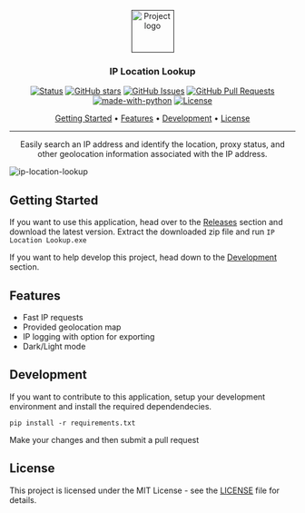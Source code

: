 <p align="center">
  <a href="" rel="noopener">
 <img width=75px height=75px src="https://user-images.githubusercontent.com/40510223/167052736-2bc8c9f8-8998-40e6-b3c7-1c1b4d3dc57f.png" alt="Project logo"></a>
</p>

<h3 align="center">IP Location Lookup</h3>

<div align="center">

  [![Status](https://img.shields.io/badge/status-active-success.svg)]()
  [![GitHub stars](https://badgen.net/github/stars/asecco/IP-Location-Lookup)](https://github.com/asecco/IP-Location-Lookup/stargazers)
  [![GitHub Issues](https://img.shields.io/github/issues/asecco/IP-Location-Lookup.svg)](https://github.com/asecco/IP-Location-Lookup/issues)
  [![GitHub Pull Requests](https://img.shields.io/github/issues-pr/asecco/IP-Location-Lookup.svg)](https://github.com/asecco/IP-Location-Lookup/pulls)
  [![made-with-python](https://img.shields.io/badge/Made%20with-Python-1f425f.svg)](https://www.python.org/)
  [![License](https://img.shields.io/badge/license-MIT-blue.svg)](/LICENSE)

</div>

<p align="center">
  <a href="#getting-started">Getting Started</a> •
  <a href="#features">Features</a> •
  <a href="#development">Development</a> •
  <a href="#license">License</a>
</p>

---

<p align="center"> Easily search an IP address and identify the location, proxy status, and other geolocation information associated with the IP address.
    <br> 
</p>

![ip-location-lookup](https://user-images.githubusercontent.com/40510223/167050280-901f43cd-12bd-490d-8c8f-6d9d3384be2a.png)

## Getting Started
If you want to use this application, head over to the [Releases](https://github.com/asecco/IP-Location-Lookup/releases) section and download the latest version. Extract the downloaded zip file and run ```IP Location Lookup.exe```

If you want to help develop this project, head down to the [Development](#development) section.

## Features
- Fast IP requests
- Provided geolocation map
- IP logging with option for exporting
- Dark/Light mode


## Development
If you want to contribute to this application, setup your development environment and install the required dependendecies.

    pip install -r requirements.txt


Make your changes and then submit a pull request

## License
This project is licensed under the MIT License - see the [LICENSE](LICENSE) file for details.
